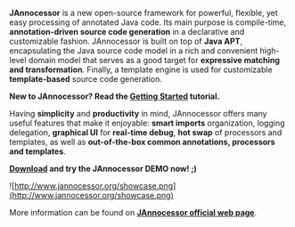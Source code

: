 **JAnnocessor** is a new open-source framework for powerful, flexible, yet easy processing of annotated Java code. Its main purpose is compile-time, **annotation-driven source code generation** in a declarative and customizable fashion. JAnnocessor is built on top of **Java APT**, encapsulating the Java source code model in a rich and convenient high-level domain model that serves as a good target for **expressive matching and transformation**. Finally, a template engine is used for customizable **template-based** source code generation.

**New to JAnnocessor? Read the [Getting Started](http://code.google.com/p/jannocessor/wiki/GettingStarted) tutorial.**

Having **simplicity** and **productivity** in mind, JAnnocessor offers many useful features that make it enjoyable: **smart imports** organization, logging delegation, **graphical UI** for **real-time debug**, **hot swap** of processors and templates, as well as **out-of-the-box common annotations, processors and templates**.

**[Download](http://code.google.com/p/jannocessor/downloads/detail?name=jannocessor-demo-0.6.7.zip) and try the JAnnocessor DEMO now! ;)**

![http://www.jannocessor.org/showcase.png](http://www.jannocessor.org/showcase.png)

More information can be found on **[JAnnocessor official web page](http://www.jannocessor.org)**.